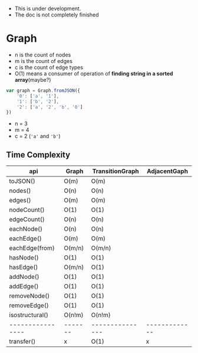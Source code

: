 - This is under development.
- The doc is not completely finished

# Graph
- n is the count of nodes
- m is the count of edges
- c is the count of edge types
- O(1) means a consumer of operation of **finding string in a sorted array**(maybe?)

```javascript
var graph = Graph.fromJSON({
	'0': ['a', '1'],
	'1': ['b', '2'],
	'2': ['a', '2', 'b', '0']
})
```

- n = 3  
- m = 4
- c = 2 (`'a'` and `'b'`)



## Time Complexity
api             |Graph  |TransitionGraph|AdjacentGaph
-|-|-|-
toJSON()        |O(m)   |O(m)           |
nodes()         |O(n)   |O(n)           |
edges()         |O(m)   |O(m)           |
nodeCount()     |O(1)   |O(1)           |
edgeCount()     |O(n)   |O(n)           |
eachNode()      |O(n)   |O(n)           |
eachEdge()      |O(m)   |O(m)           |
eachEdge(from)  |O(m/n) |O(m/n)         |
hasNode()       |O(1)   |O(1)           |
hasEdge()       |O(m/n) |O(1)           |
addNode()       |O(1)   |O(1)           |
addEdge()       |O(1)   |O(1)           |
removeNode()    |O(1)   |O(1)           |
removeEdge()    |O(1)   |O(1)           |
isostructural() |O(n!m) |O(n!m)         |
----------------|-------|---------------|-------------
transfer()      |x      |O(1)           |x
